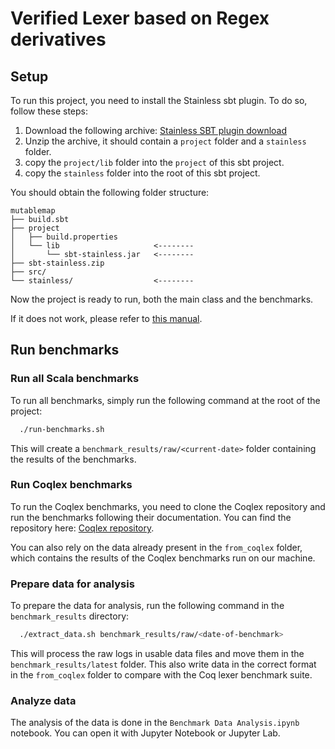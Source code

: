 # Verified Lexer based on Regex derivatives

## Setup

To run this project, you need to install the Stainless sbt plugin. To do so, follow these steps:

1. Download the following archive: [Stainless SBT plugin download]("https://github.com/epfl-lara/stainless/releases/download/v0.9.8.2/sbt-stainless.zip")
2. Unzip the archive, it should contain a `project` folder and a `stainless` folder.
3. copy the `project/lib` folder into the `project` of this sbt project.
4. copy the `stainless` folder into the root of this sbt project.

You should obtain the following folder structure:

```
mutablemap
├── build.sbt
├── project
│   ├── build.properties
│   └── lib                     <--------
│       └── sbt-stainless.jar   <--------
├── sbt-stainless.zip
├── src/
└── stainless/                  <--------
```

Now the project is ready to run, both the main class and the benchmarks.

If it does not work, please refer to [this manual]("https://epfl-lara.github.io/stainless/installation.html#usage-within-an-existing-project").

## Run benchmarks

### Run all Scala benchmarks

To run all benchmarks, simply run the following command at the root of the project:

```bash
  ./run-benchmarks.sh
```

This will create a `benchmark_results/raw/<current-date>` folder containing the results of the benchmarks.

### Run Coqlex benchmarks

To run the Coqlex benchmarks, you need to clone the Coqlex repository and run the benchmarks following their documentation. You can find the repository here: [Coqlex repository](https://gitlab.inria.fr/wouedrao/coqlex/-/tree/master).

You can also rely on the data already present in the `from_coqlex` folder, which contains the results of the Coqlex benchmarks run on our machine.

### Prepare data for analysis

To prepare the data for analysis, run the following command in the `benchmark_results` directory:

```bash
  ./extract_data.sh benchmark_results/raw/<date-of-benchmark>
```

This will process the raw logs in usable data files and move them in the `benchmark_results/latest` folder. This also write data in the correct format in the `from_coqlex` folder to compare with the Coq lexer benchmark suite.

### Analyze data

The analysis of the data is done in the `Benchmark Data Analysis.ipynb` notebook. You can open it with Jupyter Notebook or Jupyter Lab.
